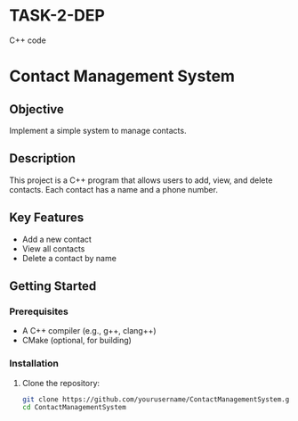 # TASK-2-DEP
C++ code
# Contact Management System

## Objective
Implement a simple system to manage contacts.

## Description
This project is a C++ program that allows users to add, view, and delete contacts. Each contact has a name and a phone number.

## Key Features
- Add a new contact
- View all contacts
- Delete a contact by name

## Getting Started

### Prerequisites
- A C++ compiler (e.g., g++, clang++)
- CMake (optional, for building)

### Installation
1. Clone the repository:
   ```bash
   git clone https://github.com/yourusername/ContactManagementSystem.git
   cd ContactManagementSystem
